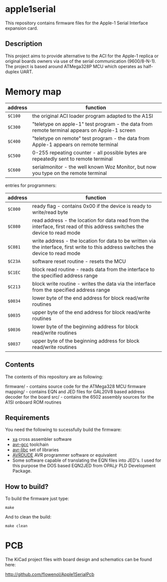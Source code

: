 # apple1serial

This repository contains firmware files for the Apple-1 Serial Interface expansion card.

## Description

This project aims to provide alternative to the ACI for the Apple-1 replica or original boards owners via use of the serial communication (9600/8-N-1).
The project is based around ATMega328P MCU which operates as half-duplex UART.

# Memory map

| address | function |
| --- | --- |
| `$C100` | the original ACI loader program adapted to the A1SI |
| `$C300` | "teletype on apple-1" test program - the data from remote terminal appears on Apple-1 screen |
| `$C400` | "teletype on remote" test program - the data from Apple-1 appears on remote terminal |
| `$C500` | 0-255 repeating counter - all possible bytes are repeatedly sent to remote terminal |
| `$C600` | serialmonitor - the well known Woz Monitor, but now you type on the remote terminal |

entries for programmers:

| address | function |
| --- | --- |
| `$C000` | ready flag - contains 0x00 if the device is ready to write/read byte |
| `$C080` | read address - the location for data read from the interface, first read of this address switches the device to read mode |
| `$C081` | write address - the location for data to be written via the interface, first write to this address switches the device to read mode |
| `$C23A` | software reset routine - resets the MCU |
| `$C1EC` | block read routine - reads data from the interface to the specified address range |
| `$C213` | block write routine - writes the data via the interface from the specified address range  |
| `$0034` | lower byte of the end address for block read/write routines |
| `$0035` | upper byte of the end address for block read/write routines |
| `$0036` | lower byte of the beginning address for block read/write routines |
| `$0037` | upper byte of the beginning address for block read/write routines |


## Contents

The contents of this repository are as following:

firmware/ - contains source code for the ATMega328 MCU firmware
mapping/ - contains EQN and JED files for GAL20V8 based address decoder for the board
src/ - contains the 6502 assembly sources for the A1SI onboard ROM routines

## Requirements

You need the following to sucessfully build the firmware:

* [xa](https://www.floodgap.com/retrotech/xa/) cross assembler software
* [avr-gcc](https://gcc.gnu.org/wiki/avr-gcc) toolchain
* [avr-libc](https://www.nongnu.org/avr-libc/) set of libraries
* [AVRDUDE](https://www.nongnu.org/avrdude/) AVR programmer software or equivalent
* Some software capable of translating the EQN files into JED's. I used for this purpose the DOS based EQN2JED from OPALjr PLD Development Package.


## How to build?

To build the firmware just type:

`make`

And to clean the build:

`make clean`

# PCB

The KiCad project files with board design and schematics can be found here:

http://github.com/flowenol/Apple1SerialPcb
